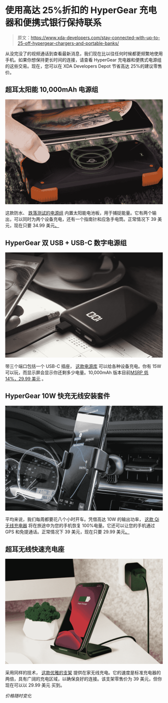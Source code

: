 # 使用高达 25%折扣的 HyperGear 充电器和便携式银行保持联系

> 原文：<https://www.xda-developers.com/stay-connected-with-up-to-25-off-hypergear-chargers-and-portable-banks/>

从没完没了的视频通话到查看最新消息，我们现在比以往任何时候都更频繁地使用手机。如果你想保持更长时间的连接，请查看 HyperGear 充电器和便携式电源组的这些交易。现在，您可以在 XDA Developers Depot 节省高达 25%的建议零售价。

## **超耳太阳能 10,000mAh 电源组**

**![](img/9c04e7accd89baf7e1bc450ad9800f41.png)**

这款防水、 [跌落测试的电源组](https://depot.xda-developers.com/sales/hypergear-solar-10000mah-power-bank-black?utm_source=xda-developers.com&utm_medium=referral&utm_campaign=hypergear-solar-10000mah-power-bank-black&utm_term=scsf-420239&utm_content=a0x1P000004sqBMQAY&scsonar=1) 内置太阳能电池板，用于捕捉能量。它有两个输出，可以同时为两个设备充电，还有一个指南针和应急手电筒。正常情况下 39 美元，现在只要 34.99 美元[。](https://depot.xda-developers.com/sales/hypergear-solar-10000mah-power-bank-black?utm_source=xda-developers.com&utm_medium=referral&utm_campaign=hypergear-solar-10000mah-power-bank-black&utm_term=scsf-420239&utm_content=a0x1P000004sqBMQAY&scsonar=1)

## **HyperGear 双 USB + USB-C 数字电源组**

**![](img/dcefd6c1951a5c35179619236a3545ff.png)**

带三个端口包括一个 USB-C 插座， [这款电源库](https://depot.xda-developers.com/sales/hypergear-10000mah-dual-usb-usb-c-digital-power-bank-black?utm_source=xda-developers.com&utm_medium=referral&utm_campaign=hypergear-10000mah-dual-usb-usb-c-digital-power-bank-black&utm_term=scsf-420240&utm_content=a0x1P000004sqBMQAY&scsonar=1) 可以给各种设备充电。你有 15W 可以玩，而显示屏会显示你还剩多少电量。10,000mAh 版本目前[MSRP 低 14%，29.99 美元](https://depot.xda-developers.com/sales/hypergear-10000mah-dual-usb-usb-c-digital-power-bank-black?utm_source=xda-developers.com&utm_medium=referral&utm_campaign=hypergear-10000mah-dual-usb-usb-c-digital-power-bank-black&utm_term=scsf-420240&utm_content=a0x1P000004sqBMQAY&scsonar=1) 。

## **HyperGear 10W 快充无线安装套件**

**![](img/8a272de7c6633e7d14171ae10db6a914.png)**

平均来说，我们每周都要花八个小时开车。凭借高达 10W 的输出功率， [这款 Qi 无线充电器](https://depot.xda-developers.com/sales/hypergear-10w-fast-charge-wireless-mount-kit-black?utm_source=xda-developers.com&utm_medium=referral&utm_campaign=hypergear-10w-fast-charge-wireless-mount-kit-black&utm_term=scsf-420241&utm_content=a0x1P000004sqBMQAY&scsonar=1) 将在旅途中为您的手机恢复 100%电量。它还可以让您的手机通过 GPS 和免提通话。正常情况下 39 美元，现在只要 29.99 美元[。](https://depot.xda-developers.com/sales/hypergear-10w-fast-charge-wireless-mount-kit-black?utm_source=xda-developers.com&utm_medium=referral&utm_campaign=hypergear-10w-fast-charge-wireless-mount-kit-black&utm_term=scsf-420241&utm_content=a0x1P000004sqBMQAY&scsonar=1)

## **超耳无线快速充电座**

**![](img/aa67dc55c263315efadf4e2df01a301c.png)**

采用同样的技术， [这款优雅的支架](https://depot.xda-developers.com/sales/hypergear-wireless-fast-charging-stand-black?utm_source=xda-developers.com&utm_medium=referral&utm_campaign=hypergear-wireless-fast-charging-stand-black&utm_term=scsf-420242&utm_content=a0x1P000004sqBMQAY&scsonar=1) 提供在家无线充电。它的速度是标准充电器的两倍，具有广阔的充电区域，以确保良好的连接。该支架零售价为 39 美元，但你现在可以以 29.99 美元 买到。

*价格随时变化*